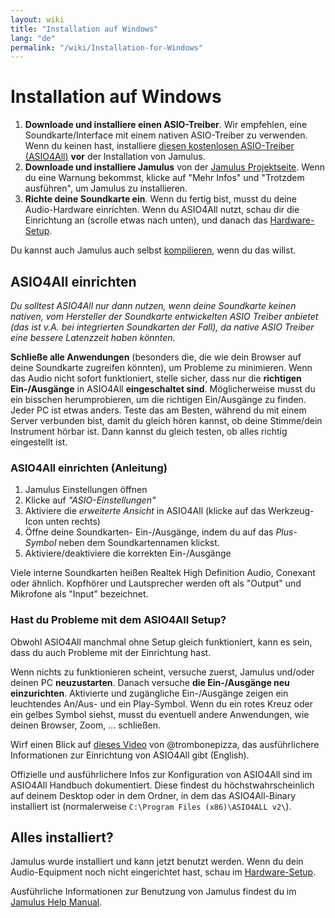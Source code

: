 ```yaml
---
layout: wiki
title: "Installation auf Windows"
lang: "de"
permalink: "/wiki/Installation-for-Windows"
---
```


# Installation auf Windows

1. **Downloade und installiere einen ASIO-Treiber**. Wir empfehlen, eine Soundkarte/Interface mit einem nativen ASIO-Treiber zu verwenden. Wenn du keinen hast, installiere [diesen kostenlosen ASIO-Treiber (ASIO4All)](http://www.asio4all.org) **vor** der Installation von Jamulus.
1. **Downloade und installiere Jamulus** von der [Jamulus Projektseite](https://sourceforge.net/projects/llcon/files/). Wenn du eine Warnung bekommst, klicke auf "Mehr Infos" und "Trotzdem ausführen", um Jamulus zu installieren.
1. **Richte deine Soundkarte ein**. Wenn du fertig bist, musst du deine Audio-Hardware einrichten. Wenn du ASIO4All nutzt, schau dir die Einrichtung an (scrolle etwas nach unten), und danach das [Hardware-Setup](Hardware-Setup).

Du kannst auch Jamulus auch selbst [kompilieren](Compiling), wenn du das willst.

## ASIO4All einrichten
*Du solltest ASIO4All nur dann nutzen, wenn deine Soundkarte keinen nativen, vom Hersteller der Soundkarte entwickelten ASIO Treiber anbietet (das ist v.A. bei integrierten Soundkarten der Fall), da native ASIO Treiber eine bessere Latenzzeit haben könnten.*

**Schließe alle Anwendungen** (besonders die, die wie dein Browser auf deine Soundkarte zugreifen könnten), um Probleme zu minimieren. Wenn das Audio nicht sofort funktioniert, stelle sicher, dass nur die **richtigen Ein-/Ausgänge** in ASIO4All **eingeschaltet sind**.
Möglicherweise musst du ein bisschen herumprobieren, um die richtigen Ein/Ausgänge zu finden. Jeder PC ist etwas anders. Teste das am Besten, während du mit einem Server verbunden bist, damit du gleich hören kannst, ob deine Stimme/dein Instrument hörbar ist. Dann kannst du gleich testen, ob alles richtig eingestellt ist.

### ASIO4All einrichten (Anleitung)

1. Jamulus Einstellungen öffnen
1. Klicke auf _"ASIO-Einstellungen"_
1. Aktiviere die _erweiterte Ansicht_ in ASIO4All (klicke auf das Werkzeug-Icon unten rechts)
1. Öffne deine Soundkarten- Ein-/Ausgänge, indem du auf das _Plus-Symbol_ neben dem Soundkartennamen klickst.
1. Aktiviere/deaktiviere die korrekten Ein-/Ausgänge

Viele interne Soundkarten heißen Realtek High Definition Audio, Conexant oder ähnlich.
Kopfhörer und Lautsprecher werden oft als "Output" und Mikrofone als "Input" bezeichnet.

### Hast du Probleme mit dem ASIO4All Setup?

Obwohl ASIO4All manchmal ohne Setup gleich funktioniert, kann es sein, dass du auch Probleme mit der Einrichtung hast.

Wenn nichts zu funktionieren scheint, versuche zuerst, Jamulus und/oder deinen PC **neuzustarten**.
Danach versuche **die Ein-/Ausgänge neu einzurichten**. Aktivierte und zugängliche Ein-/Ausgänge zeigen ein leuchtendes An/Aus- und ein Play-Symbol. Wenn du ein rotes Kreuz oder ein gelbes Symbol siehst, musst du eventuell andere Anwendungen, wie deinen Browser, Zoom, ... schließen.

Wirf einen Blick auf [dieses Video](https://youtu.be/_GzOsitVgLI) von @trombonepizza, das ausführlichere Informationen zur Einrichtung von ASIO4All gibt (English).

Offizielle und ausführlichere Infos zur Konfiguration von ASIO4All sind im ASIO4All Handbuch dokumentiert. Diese findest du höchstwahrscheinlich auf deinem Desktop oder in dem Ordner, in dem das ASIO4All-Binary installiert ist (normalerweise `C:\Program Files (x86)\ASIO4ALL v2\`).

## Alles installiert?
Jamulus wurde installiert und kann jetzt benutzt werden. Wenn du dein Audio-Equipment noch nicht eingerichtet hast, schau im [Hardware-Setup](Hardware-Setup).

Ausführliche Informationen zur Benutzung von Jamulus findest du im [Jamulus Help Manual](https://github.com/corrados/jamulus/blob/master/src/res/homepage/manual.md).
